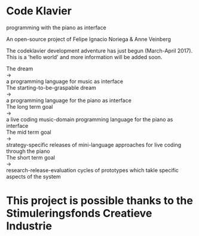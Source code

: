 # Code Klavier
programming with the piano as interface

An open-source project of Felipe Ignacio Noriega & Anne Veinberg 

The codeklavier development adventure has just begun (March-April 2017). This is a 'hello world' and more information will be added soon. 
<div class='dream'>
<div>The dream</div>                              <div>-></div>        <div>a programming language for music as interface</div>
<div>The starting-to-be-graspable dream</div>     <div>-></div>        <div>a programming language for the piano as interface</div>
<div>The long term goal</div>                     <div>-></div>        <div>a live coding music-domain programming language for the piano as interface</div>
<div>The mid term goal</div>                     <div>-></div>        <div>strategy-specific releases of mini-language approaches for live coding through the piano</div>
<div>The short term goal</div>                    <div>-></div>        <div>research-release-evaluation cycles of prototypes which takle specific aspects of the system</div>
</div>

# This project is possible thanks to the Stimuleringsfonds Creatieve Industrie
